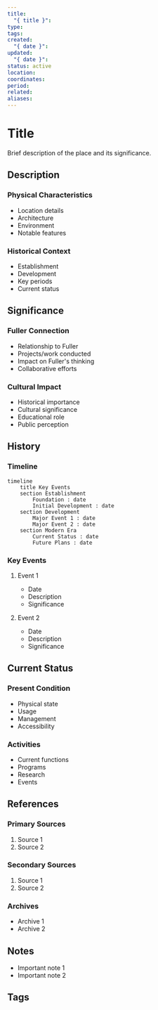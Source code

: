 ```yaml
---
title:
  "{ title }": 
type: 
tags: 
created:
  "{ date }": 
updated:
  "{ date }": 
status: active
location: 
coordinates: 
period: 
related: 
aliases:
---
```


# Title

Brief description of the place and its significance.

## Description

### Physical Characteristics
- Location details
- Architecture
- Environment
- Notable features

### Historical Context
- Establishment
- Development
- Key periods
- Current status

## Significance

### Fuller Connection
- Relationship to Fuller
- Projects/work conducted
- Impact on Fuller's thinking
- Collaborative efforts

### Cultural Impact
- Historical importance
- Cultural significance
- Educational role
- Public perception

## History

### Timeline
```mermaid
timeline
    title Key Events
    section Establishment
        Foundation : date
        Initial Development : date
    section Development
        Major Event 1 : date
        Major Event 2 : date
    section Modern Era
        Current Status : date
        Future Plans : date
```

### Key Events
1. Event 1
   - Date
   - Description
   - Significance

2. Event 2
   - Date
   - Description
   - Significance

## Current Status

### Present Condition
- Physical state
- Usage
- Management
- Accessibility

### Activities
- Current functions
- Programs
- Research
- Events

## References

### Primary Sources
1. Source 1
2. Source 2

### Secondary Sources
1. Source 1
2. Source 2

### Archives
- Archive 1
- Archive 2

## Notes
- Important note 1
- Important note 2

## Tags
#